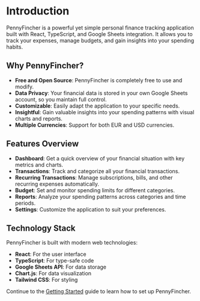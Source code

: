# Introduction

PennyFincher is a powerful yet simple personal finance tracking application built with React, TypeScript, and Google Sheets integration. It allows you to track your expenses, manage budgets, and gain insights into your spending habits.

## Why PennyFincher?

- **Free and Open Source**: PennyFincher is completely free to use and modify.
- **Data Privacy**: Your financial data is stored in your own Google Sheets account, so you maintain full control.
- **Customizable**: Easily adapt the application to your specific needs.
- **Insightful**: Gain valuable insights into your spending patterns with visual charts and reports.
- **Multiple Currencies**: Support for both EUR and USD currencies.

## Features Overview

- **Dashboard**: Get a quick overview of your financial situation with key metrics and charts.
- **Transactions**: Track and categorize all your financial transactions.
- **Recurring Transactions**: Manage subscriptions, bills, and other recurring expenses automatically.
- **Budget**: Set and monitor spending limits for different categories.
- **Reports**: Analyze your spending patterns across categories and time periods.
- **Settings**: Customize the application to suit your preferences.

## Technology Stack

PennyFincher is built with modern web technologies:

- **React**: For the user interface
- **TypeScript**: For type-safe code
- **Google Sheets API**: For data storage
- **Chart.js**: For data visualization
- **Tailwind CSS**: For styling

Continue to the [Getting Started](/guide/getting-started) guide to learn how to set up PennyFincher.